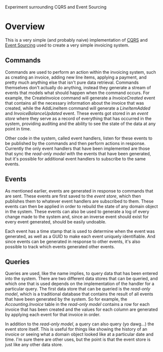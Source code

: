 Experiment surrounding CQRS and Event Sourcing

# Overview

This is a very simple (and probably naive) implementation of [CQRS](https://en.m.wikipedia.org/wiki/Command–query_separation) and [Event Sourcing](http://martinfowler.com/eaaDev/EventSourcing.html) used to create a very simple invoicing system. 

## Commands

Commands are used to perform an action within the invoicing system, such as creating an invoice, adding new line items, applying a payment, and pretty much anything else that isn't pure data retrieval. Commands themselves don't actually do anything, instead they generate a stream of events that models what should happen when the command occurs. For example, the CreateInvoice command will generate a _InvoiceCreated_ event that contains all the necessary information about the invoice that was created, while the AddLineItem command will generate a _LineItemAdded_ and _InvoiceBalanceUpdated_ event. These events got stored in an _event store_ where they serve as a record of everything that has occurred in the system, providing auditing and the ability to see the state of the data at any point in time.

Other code in the system, called event handlers, listen for these events to be published by the commands and then perform actions in response. Currently the only event handlers that have been implemented are those that sync the _read-only model_ with the events that have been generated, but it's possible for additional event handlers to subscribe to the same events.

## Events

As mentioned earlier, events are generated in response to commands that are sent. These events are first saved to the _event store_, which then publishes them to whatever event handlers are subscribed to them. These events can then be applied in order to rebuild the state of any domain object in the system. These events can also be used to generate a log of every change made to the system and, since an inverse event should exist for every event generated, should be easily undoable.

Each event has a time stamp that is used to determine when the event was generated, as well as a GUID to make each event uniquely identifiable. And since events can be generated in response to other events, it's also possible to track which events generated other events. 

## Queries

Queries are used, like the name implies, to query data that has been entered into the system. There are two different data stores that can be queried, and which one that is used depends on the implementation of the handler for a particular query. The first data store that can be queried is the _read-only model_, which is a traditional database that contains the result of all events that have been generated by the system. So for example, the _Accounting.Invoice_ table in the _read-only model_ contains a row for each invoice that has been created and the values for each column are generated by applying each event for that invoice in order.

In addition to the _read-only model_, a query can also query (yo dawg...) the event store itself. This is useful for things like showing the history of an invoice or seeing what a domain object looked like at a particular date and time. I'm sure there are other uses, but the point is that the event store is just like any other data store.
